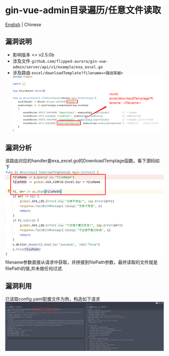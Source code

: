 # gin-vue-admin目录遍历/任意文件读取
[English](diretory_traversal_downloadTemplate.md) | Chinese

## 漏洞说明
* 影响版本 <= v2.5.0b  
* 涉及文件 `github.com/flipped-aurora/gin-vue-admin/server/api/v1/example/exa_excel.go`  
* 涉及路由 `excel/downloadTemplate?filename=<路径穿越>`  
![router](png/route.png)

## 漏洞分析
该路由对应的handler是exa_excel.go的DownloadTemplage函数。看下源码如下
![sourceCode](png/sourceCode.png)
filename参数直接从请求中获取，并拼接到filePath参数，最终读取的文件就是filePath的值,并未做任何过滤.

## 漏洞利用
已读取config.yaml配置文件为例，构造如下请求
![exp](png/exp.png)
